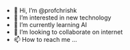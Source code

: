- 👋 Hi, I’m @profchrishk
- 👀 I’m interested in new technology
- 🌱 I’m currently learning AI
- 💞️ I’m looking to collaborate on internet
- 📫 How to reach me ...

<!---
profchrishk/profchrishk is a ✨ special ✨ repository because its `README.md` (this file) appears on your GitHub profile.
You can click the Preview link to take a look at your changes.
--->

